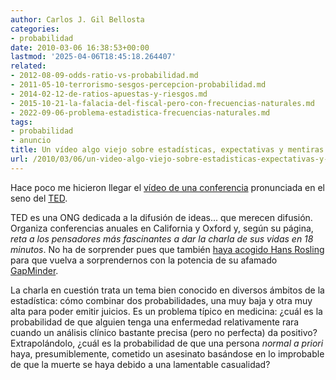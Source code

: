 ```yaml
---
author: Carlos J. Gil Bellosta
categories:
- probabilidad
date: 2010-03-06 16:38:53+00:00
lastmod: '2025-04-06T18:45:18.264407'
related:
- 2012-08-09-odds-ratio-vs-probabilidad.md
- 2011-05-10-terrorismo-sesgos-percepcion-probabilidad.md
- 2014-02-12-de-ratios-apuestas-y-riesgos.md
- 2015-10-21-la-falacia-del-fiscal-pero-con-frecuencias-naturales.md
- 2022-09-06-problema-estadistica-frecuencias-naturales.md
tags:
- probabilidad
- anuncio
title: Un vídeo algo viejo sobre estadísticas, expectativas y mentiras
url: /2010/03/06/un-video-algo-viejo-sobre-estadisticas-expectativas-y-mentiras/
---
```


Hace poco me hicieron llegar el [vídeo de una conferencia](http://www.ted.com/talks/peter_donnelly_shows_how_stats_fool_juries.html) pronunciada en el seno del [TED](http://www.ted.com).

TED es una ONG dedicada a la difusión de ideas... que merecen difusión. Organiza conferencias anuales en California y Oxford y, según su página, _reta a los pensadores más fascinantes a dar la charla de sus vidas en 18 minutos_. No ha de sorprender pues que también [haya acogido Hans Rosling](http://www.gapminder.org/videos/ted-talk-2009-hans-rosling-hiv-facts/) para que vuelva a sorprendernos con la potencia de su afamado [GapMinder](http://www.gapminder.org/).

La charla en cuestión trata un tema bien conocido en diversos ámbitos de la estadística: cómo combinar dos probabilidades, una muy baja y otra muy alta para poder emitir juicios. Es un problema típico en medicina: ¿cuál es la probabilidad de que alguien tenga una enfermedad relativamente rara cuando un análisis clínico bastante precisa (pero no perfecta) da positivo? Extrapolándolo, ¿cuál es la probabilidad de que una persona _normal a priori_ haya, presumiblemente, cometido un asesinato basándose en lo improbable de que la muerte se haya debido a una lamentable casualidad?